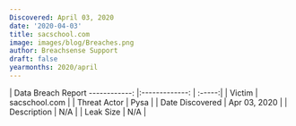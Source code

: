 ```yaml
---
Discovered: April 03, 2020
date: '2020-04-03'
title: sacschool.com
image: images/blog/Breaches.png
author: Breachsense Support
draft: false
yearmonths: 2020/april
---
```



| Data Breach Report
------------:   |:-------------:    | :-----:|
| Victim    | sacschool.com      | 
| Threat Actor    | Pysa      | 
| Date Discovered    | Apr 03, 2020      | 
| Description    | N/A      | 
| Leak Size    | N/A      | 

